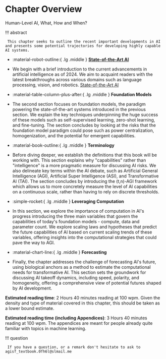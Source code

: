 # Chapter Overview

Human-Level AI, What, How and When?

!!! abstract

     This chapter seeks to outline the recent important developments in AI and presents some potential trajectories for developing highly capable AI systems.

<div class="grid cards" markdown>

- :material-robot-outline:{ .lg .middle } **[State-of-the-Art AI](1-State-of-the-Art-AI/)**

- We begin with a brief introduction to the current advancements in artificial intelligence as of 2024. We aim to acquaint readers with the latest breakthroughs across various domains such as language processing, vision, and robotics. [State-of-the-Art AI](docs/1-Capabilities/Chapter-1_section_3-State-of-the-Art-AI.md)

- :material-table-column-plus-after:{ .lg .middle } __Foundation Models__

- The second section focuses on foundation models, the paradigm powering the state-of-the-art systems introduced in the previous section. We explain the key techniques underpinning the huge success of these models such as self-supervised learning, zero-shot learning, and fine-tuning. The section concludes by looking at the risks that the foundation model paradigm could pose such as power centralization, homogenization, and the potential for emergent capabilities.

- :material-book-outline:{ .lg .middle } __Terminology__

- Before diving deeper, we establish the definitions that this book will be working with. This section explains why "capabilities" rather than "intelligence" is a more pragmatic measure for discussing AI risks. We also delineate key terms within the AI debate, such as Artificial General Intelligence (AGI), Artificial Super Intelligence (ASI), and Transformative AI (TAI). The section concludes by introducing the (t,n)-AGI framework which allows us to more concretely measure the level of AI capabilities on a continuous scale, rather than having to rely on discrete thresholds.

- :simple-rocket:{ .lg .middle } __Leveraging Computation__

- In this section, we explore the importance of computation in AI's progress introducing the three main variables that govern the capabilities of today's foundation models - compute, data and parameter count. We explore scaling laws and hypotheses that predict the future capabilities of AI based on current scaling trends of these variables, offering insights into the computational strategies that could pave the way to AGI.

- :material-chart-line:{ .lg .middle } __Forecasting__

- Finally, the chapter addresses the challenge of forecasting AI's future, using biological anchors as a method to estimate the computational needs for transformative AI. This section sets the groundwork for discussing AI takeoff dynamics, including speed, polarity, and homogeneity, offering a comprehensive view of potential futures shaped by AI development.

</div>

**Estimated reading time**: 2 Hours 40 minutes reading at 100 wpm. Given the density and type of material covered in this chapter, this should be taken as a lower bound estimate.

**Estimated reading time (including Appendices)**: 3 Hours 40 minutes reading at 100 wpm. The appendices are meant for people already quite familiar with topics in machine learning.

!!! question

     If you have a question, or a remark don't hesitate to ask to agisf_textbook.0fh6l@slmail.me
